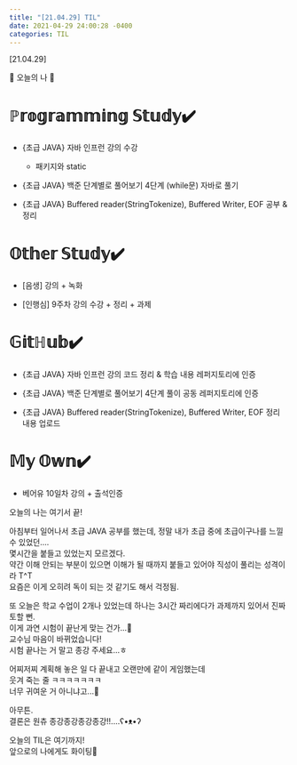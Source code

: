 ```yaml
---
title: "[21.04.29] TIL"
date: 2021-04-29 24:00:28 -0400
categories: TIL
---
```


[21.04.29]

🙌 오늘의 나 🙌

# ℙ𝕣𝕠𝕘𝕣𝕒𝕞𝕞𝕚𝕟𝕘 𝕊𝕥𝕦𝕕𝕪✔️

- {초급 JAVA} 자바 인프런 강의 수강    
    * 패키지와 static

- {초급 JAVA} 백준 단계별로 풀어보기 4단계 (while문) 자바로 풀기

- {초급 JAVA} Buffered reader(StringTokenize), Buffered Writer, EOF 공부 & 정리
  

# 𝕆𝕥𝕙𝕖𝕣 𝕊𝕥𝕦𝕕𝕪✔️
- [음생]  강의 + 녹화

- [인행심] 9주차 강의 수강 + 정리 + 과제 

# 𝔾𝕚𝕥ℍ𝕦𝕓✔️

- {초급 JAVA} 자바 인프런 강의 코드 정리 & 학습 내용 레퍼지토리에 인증

- {초급 JAVA} 백준 단계별로 풀어보기 4단계 풀이 공동 레퍼지토리에 인증

- {초급 JAVA} Buffered reader(StringTokenize), Buffered Writer, EOF 정리 내용 업로드


# 𝕄𝕪 𝕆𝕨𝕟✔️

- 베어유 10일차 강의 + 출석인증





오늘의 나는 여기서 끝!   

아침부터 일어나서 초급 JAVA 공부를 했는데, 정말 내가 초급 중에 초급이구나를 느낄 수 있었던....   
몇시간을 붙들고 있었는지 모르겠다.     
약간 이해 안되는 부분이 있으면 이해가 될 때까지 붙들고 있어야 직성이 풀리는 성격이라 T^T        
요즘은 이게 오히려 독이 되는 것 같기도 해서 걱정됨.    
     
또 오늘은 학교 수업이 2개나 있었는데 하나는 3시간 짜리에다가 과제까지 있어서 진짜 토할 뻔.        
이게 과연 시험이 끝난게 맞는 건가...🤔    
교수님 마음이 바뀌었습니다!      
시험 끝나는 거 말고 종강 주세요...ㅎ   

어찌저찌 계획해 놓은 일 다 끝내고 오랜만에 같이 게임했는데       
웃겨 죽는 줄 ㅋㅋㅋㅋㅋㅋㅋ        
너무 귀여운 거 아니냐고...🤭

아무튼.       
결론은 원츄 종강종강종강종강!!....ʕ•ᴥ•ʔ      

오늘의 TIL은 여기까지!    
앞으로의 나에게도 화이팅🌸            
